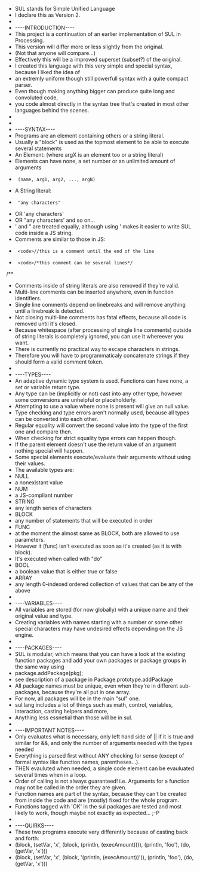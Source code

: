  * SUL stands for Simple Unified Language
 * I declare this as Version 2.
 *
 * ----INTRODUCTION----
 * This project is a continuation of an earlier implementation of SUL in Processing.
 * This version will differ more or less slightly from the original.
 * (Not that anyone will compare...)
 * Effectively this will be a improved superset (subset?) of the original.
 * I created this language with this very simple and special syntax, because I liked the idea of
 * an extremly uniform though still powerfull syntax with a quite compact parser.
 * Even though making anything bigger can produce quite long and convoluted code,
 * you code almost directly in the syntax tree that's created in most other languages behind the scenes.
 *
 *
 * ----SYNTAX----
 * Programs are an element containing others or a string literal.
 * Usually a "block" is used as the topmost element to be able to execute several statements
 * An Element: (where argX is an element too or a string literal)
 * Elements can have none, a set number or an unlimited amount of arguments
 *      (name, arg1, arg2, ..., argN)
 * A String literal:
 *      "any characters"
 *  OR  'any characters'
 *  OR  "any characters' and so on...
 * ' and " are treated equally, although using ' makes it easier to write SUL code inside a JS string.
 * Comments are similar to those in JS:
 *      <code>//this is a comment until the end of the line
 *      <code>/*this comment can be several lines*/
/**
 * Comments inside of string literals are also removed if they're valid.
 * Multi-line comments can be inserted anywhere, even in function identifiers.
 * Single line comments depend on linebreaks and will remove anything until a linebreak is detected.
 * Not closing multi-line comments has fatal effects, because all code is removed until it's closed.
 * Because whitespace (after processing of single line comments) outside of string literals is completely ignored, you can use it whereever you want.
 * There is currently no practical way to escape characters in strings.
 * Therefore you will have to programmaticaly concatenate strings if they should form a valid comment token.
 *
 * ----TYPES----
 * An adaptive dynamic type system is used. Functions can have none, a set or variable return type.
 * Any type can be (implicitly or not) cast into any other type, however some conversions are unhelpful or placeholderly.
 * Attempting to use a value where none is present will give an null value.
 * Type checking and type errors aren't normally used, because all types can be converted into each other.
 * Regular equality will convert the second value into the type of the first one and compare then.
 * When checking for strict equality type errors can happen though.
 * If the parent element doesn't use the return value of an argument nothing special will happen.
 * Some special elements execute/evaluate their arguments without using their values.
 * The available types are:
 * NULL
 * a nonexistant value
 * NUM
 * a JS-compliant number
 * STRING
 * any length series of characters
 * BLOCK
 * any number of statements that will be executed in order
 * FUNC
 * at the moment the almost same as BLOCK, both are allowed to use parameters.
 * However it (func) isn't executed as soon as it's created (as it is with block).
 * It's executed when called with "do"
 * BOOL
 * a boolean value that is either true or false
 * ARRAY
 * any length 0-indexed ordered collection of values that can be any of the above
 *
 * ----VARIABLES----
 * All variables are stored (for now globally) with a unique name and their original value and type.
 * Creating variables with names starting with a number or some other special characters may have undesired effects depending on the JS engine.
 *
 * ----PACKAGES----
 * SUL is modular, which means that you can have a look at the existing function packages and add your own packages or package groups in the same way using
 * package.addPackage(pkg);
 * see description of a package in Package.prototype.addPackage
 * All package names must be unique, even when they're in different sub-packages, because they're all put in one array.
 * For now, all packages will be in the main "sul" one.
 * sul.lang includes a lot of things such as math, control, variables, interaction, casting helpers and more,
 * Anything less essnetial than those will be in sul.<name>
 *
 * ----IMPORTANT NOTES----
 * Only evaluates what is necessary, only left hand side of || if it is true and similar for &&, and only the number of arguments needed with the types needed
 * Everything is parsed first without ANY checking for sense (except of formal syntax like function names, parentheses...).
 * THEN evauluted when needed, a single code element can be evauluated several times when in a loop.
 * Order of calling is not always guaranteed! i.e. Arguments for a function may not be called in the order they are given.
 * Function names are part of the syntax, because they can't be created from inside the code and are (mostly) fixed for the whole program.
 * Functions tagged with 'OK' in the sul packages are tested and most likely to work, though maybe not exactly as expected... ;-P
 *
 * ----QUIRKS----
 * These two programs execute very differently because of casting back and forth:
 * (block, (setVar, 'x', (block, (println, (execAmount)))), (println, 'foo'), (do, (getVar, 'x')))
 * (block, (setVar, 'x', (block, '(println, (execAmount))')), (println, 'foo'), (do, (getVar, 'x')))
